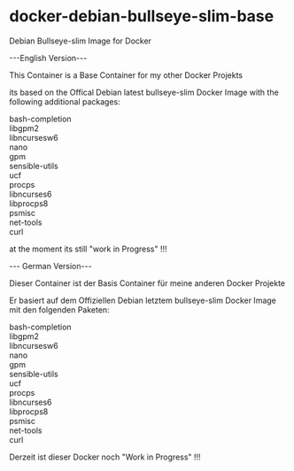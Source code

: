 # docker-debian-bullseye-slim-base
Debian Bullseye-slim Image for Docker 

---English Version---

This Container is a Base Container for my other Docker Projekts

its based on the Offical Debian latest bullseye-slim Docker Image with the following additional packages:

bash-completion<br>
libgpm2<br>
libncursesw6<br>
nano<br>
gpm<br>
sensible-utils<br>
ucf<br>
procps<br>
libncurses6<br>
libprocps8<br>
psmisc<br>
net-tools<br>
curl

at the moment its still "work in Progress" !!!


--- German Version---

Dieser Container ist der Basis Container für meine anderen Docker Projekte

Er basiert auf dem Offiziellen Debian letztem bullseye-slim Docker Image mit den folgenden Paketen:

bash-completion<br>
libgpm2<br>
libncursesw6<br>
nano<br>
gpm<br>
sensible-utils<br>
ucf<br>
procps<br>
libncurses6<br>
libprocps8<br>
psmisc<br>
net-tools<br>
curl

Derzeit ist dieser Docker noch "Work in Progress" !!!
